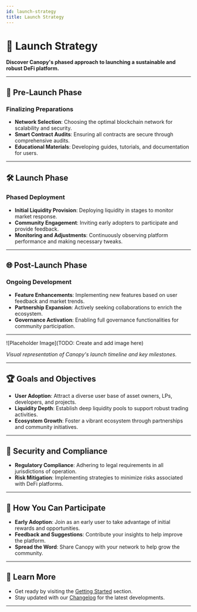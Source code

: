 ```yaml
---
id: launch-strategy
title: Launch Strategy
---
```


# 🚀 Launch Strategy

**Discover Canopy's phased approach to launching a sustainable and robust DeFi platform.**

---

## 📅 **Pre-Launch Phase**

### **Finalizing Preparations**

- **Network Selection**: Choosing the optimal blockchain network for scalability and security.
- **Smart Contract Audits**: Ensuring all contracts are secure through comprehensive audits.
- **Educational Materials**: Developing guides, tutorials, and documentation for users.

---

## 🛠️ **Launch Phase**

### **Phased Deployment**

- **Initial Liquidity Provision**: Deploying liquidity in stages to monitor market response.
- **Community Engagement**: Inviting early adopters to participate and provide feedback.
- **Monitoring and Adjustments**: Continuously observing platform performance and making necessary tweaks.

---

## 🌐 **Post-Launch Phase**

### **Ongoing Development**

- **Feature Enhancements**: Implementing new features based on user feedback and market trends.
- **Partnership Expansion**: Actively seeking collaborations to enrich the ecosystem.
- **Governance Activation**: Enabling full governance functionalities for community participation.

---

![Placeholder Image](TODO: Create and add image here)

*Visual representation of Canopy's launch timeline and key milestones.*

---

## 🏆 **Goals and Objectives**

- **User Adoption**: Attract a diverse user base of asset owners, LPs, developers, and projects.
- **Liquidity Depth**: Establish deep liquidity pools to support robust trading activities.
- **Ecosystem Growth**: Foster a vibrant ecosystem through partnerships and community initiatives.

---

## 🔐 **Security and Compliance**

- **Regulatory Compliance**: Adhering to legal requirements in all jurisdictions of operation.
- **Risk Mitigation**: Implementing strategies to minimize risks associated with DeFi platforms.

---

## 🤝 **How You Can Participate**

- **Early Adoption**: Join as an early user to take advantage of initial rewards and opportunities.
- **Feedback and Suggestions**: Contribute your insights to help improve the platform.
- **Spread the Word**: Share Canopy with your network to help grow the community.

---

## 📖 **Learn More**

- Get ready by visiting the [Getting Started](../getting-started/for-liquidity-providers.md) section.
- Stay updated with our [Changelog](../changelog-and-ongoing-compliance/changelog.md) for the latest developments.

---
